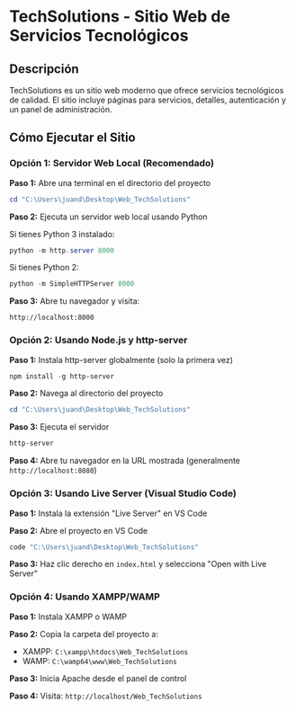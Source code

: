 # TechSolutions - Sitio Web de Servicios Tecnológicos

## Descripción

TechSolutions es un sitio web moderno que ofrece servicios tecnológicos de calidad. El sitio incluye páginas para servicios, detalles, autenticación y un panel de administración.


## Cómo Ejecutar el Sitio

### Opción 1: Servidor Web Local (Recomendado)

**Paso 1:** Abre una terminal en el directorio del proyecto
```powershell
cd "C:\Users\juand\Desktop\Web_TechSolutions"
```

**Paso 2:** Ejecuta un servidor web local usando Python

Si tienes Python 3 instalado:
```powershell
python -m http.server 8000
```

Si tienes Python 2:
```powershell
python -m SimpleHTTPServer 8000
```

**Paso 3:** Abre tu navegador y visita:
```
http://localhost:8000
```

### Opción 2: Usando Node.js y http-server

**Paso 1:** Instala http-server globalmente (solo la primera vez)
```powershell
npm install -g http-server
```

**Paso 2:** Navega al directorio del proyecto
```powershell
cd "C:\Users\juand\Desktop\Web_TechSolutions"
```

**Paso 3:** Ejecuta el servidor
```powershell
http-server
```

**Paso 4:** Abre tu navegador en la URL mostrada (generalmente `http://localhost:8080`)

### Opción 3: Usando Live Server (Visual Studio Code)

**Paso 1:** Instala la extensión "Live Server" en VS Code

**Paso 2:** Abre el proyecto en VS Code
```powershell
code "C:\Users\juand\Desktop\Web_TechSolutions"
```

**Paso 3:** Haz clic derecho en `index.html` y selecciona "Open with Live Server"

### Opción 4: Usando XAMPP/WAMP

**Paso 1:** Instala XAMPP o WAMP

**Paso 2:** Copia la carpeta del proyecto a:
- XAMPP: `C:\xampp\htdocs\Web_TechSolutions`
- WAMP: `C:\wamp64\www\Web_TechSolutions`

**Paso 3:** Inicia Apache desde el panel de control

**Paso 4:** Visita: `http://localhost/Web_TechSolutions`

